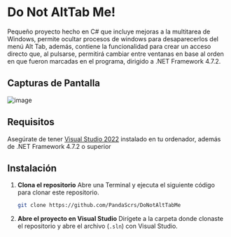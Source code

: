 # Do Not AltTab Me!

Pequeño proyecto hecho en C# que incluye mejoras a la multitarea de Windows, permite ocultar procesos de windows para desaparecerlos del menú Alt Tab, además, contiene la funcionalidad para crear un acceso directo que, al pulsarse, permitirá cambiar entre ventanas en base al orden en que fueron marcadas en el programa, dirigido a .NET Framework 4.7.2.

## Capturas de Pantalla

![image](https://github.com/user-attachments/assets/2aeb551d-378e-4fe8-9881-84745ec53842)

## Requisitos

Asegúrate de tener [Visual Studio 2022](https://visualstudio.microsoft.com/vs/) instalado en tu ordenador, además de .NET Framework 4.7.2 o superior

## Instalación

1. **Clona el repositorio**
   Abre una Terminal y ejecuta el siguiente código para clonar este repositorio.
      ```bash
   git clone https://github.com/PandaScrs/DoNotAltTabMe

3. **Abre el proyecto en Visual Studio**
   Dirígete a la carpeta donde clonaste el repositorio y abre el archivo (`.sln`) con Visual Studio.

